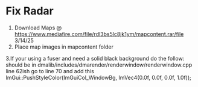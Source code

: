 # Fix Radar





















1. Download Maps @ https://www.mediafire.com/file/rdl3bs5lc8jk1ym/mapcontent.rar/file 3/14/25
2. Place map images in mapcontent folder
   
3.If your using a fuser and need a solid black background do the follow:
should be in dmalib/includes/dmarender/renderwindow/renderwindow.cpp line 62ish
go to line 70 and add this
ImGui::PushStyleColor(ImGuiCol_WindowBg, ImVec4(0.0f, 0.0f, 0.0f, 1.0f));
